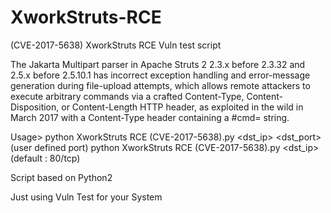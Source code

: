 # XworkStruts-RCE
(CVE-2017-5638) XworkStruts RCE Vuln test script

The Jakarta Multipart parser in Apache Struts 2 2.3.x before 2.3.32 and 2.5.x before 2.5.10.1 has incorrect exception handling and error-message generation during file-upload attempts, which allows remote attackers to execute arbitrary commands via a crafted Content-Type, Content-Disposition, or Content-Length HTTP header, as exploited in the wild in March 2017 with a Content-Type header containing a #cmd= string.

Usage>
    python XworkStruts RCE (CVE-2017-5638).py <dst_ip> <dst_port> (user defined port)
    python XworkStruts RCE (CVE-2017-5638).py <dst_ip> (default : 80/tcp)
    
Script based on Python2

Just using Vuln Test for your System
